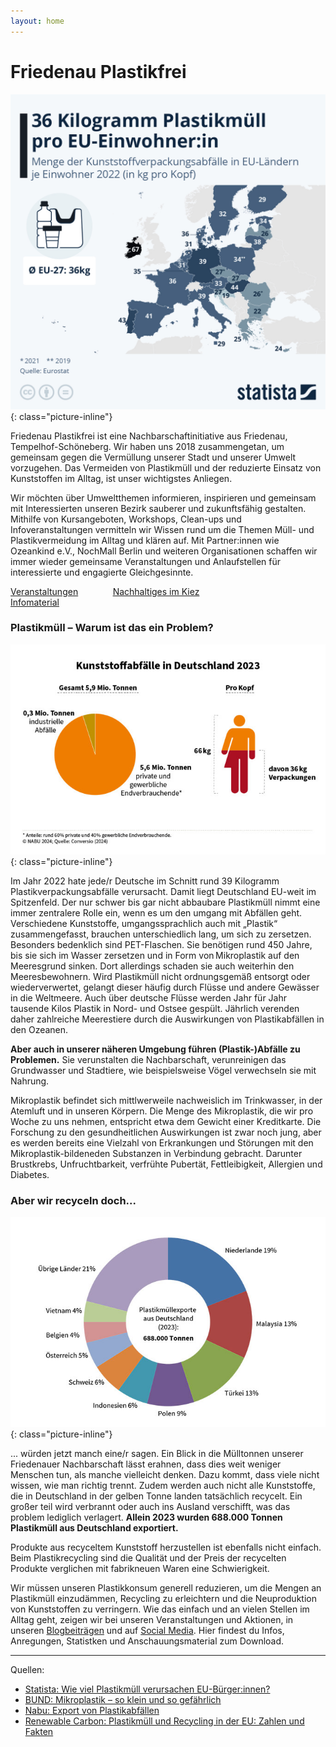 ```yaml
---
layout: home
---
```


# Friedenau Plastikfrei

[![image](/assets/img/statista-garbage-eu.jpg)](https://de.statista.com/infografik/12419/so-viel-plastikmuell-verursachen-eu-buerger/){: class="picture-inline"}

Friedenau Plastikfrei ist eine Nachbarschaftinitiative aus Friedenau,
Tempelhof-Schöneberg. Wir haben uns 2018 zusammengetan, um gemeinsam gegen
die Vermüllung unserer Stadt und unserer Umwelt vorzugehen. Das Vermeiden von
Plastikmüll und der reduzierte Einsatz von Kunststoffen im Alltag, ist unser
wichtigstes Anliegen.

Wir möchten über Umweltthemen informieren, inspirieren und gemeinsam mit
Interessierten unseren Bezirk sauberer und zukunftsfähig gestalten. Mithilfe
von Kursangeboten, Workshops, Clean-ups und Infoveranstaltungen vermitteln
wir Wissen rund um die Themen Müll- und Plastikvermeidung im Alltag und
klären auf. Mit Partner:innen wie Ozeankind e.V., NochMall Berlin und
weiteren Organisationen schaffen wir immer wieder gemeinsame Veranstaltungen
und Anlaufstellen für interessierte und engagierte Gleichgesinnte.

<div style="display: flex; flex-wrap: wrap; justify-content: space-between; max-width: 60%;">
    <a class="button" href="/veranstaltungen">Veranstaltungen</a>
    <a class="button" href="/empfehlungen">Nachhaltiges im Kiez</a>
    <a class="button" href="/infobriefe">Infomaterial</a>
</div>

### Plastikmüll – Warum ist das ein Problem?

[![image](/assets/img/nabu-garbage-ger.jpg)](https://www.nabu.de/umwelt-und-ressourcen/abfall-und-recycling/22033.html){: class="picture-inline"}

Im Jahr 2022 hate jede/r Deutsche im Schnitt rund 39 Kilogramm
Plastikverpackungsabfälle verursacht. Damit liegt Deutschland EU-weit im
Spitzenfeld. Der nur schwer bis gar nicht abbaubare Plastikmüll nimmt eine
immer zentralere Rolle ein, wenn es um den umgang mit Abfällen geht.
Verschiedene Kunststoffe, umgangssprachlich auch mit „Plastik“
zusammengefasst, brauchen unterschiedlich lang, um sich zu zersetzen.
Besonders bedenklich sind PET-Flaschen. Sie benötigen rund 450 Jahre, bis sie
sich im Wasser zersetzen und in Form von Mikroplastik auf den Meeresgrund
sinken. Dort allerdings schaden sie auch weiterhin den Meeresbewohnern. Wird
Plastikmüll nicht ordnungsgemäß entsorgt oder wiederverwertet, gelangt dieser
häufig durch Flüsse und andere Gewässer in die Weltmeere. Auch über deutsche
Flüsse werden Jahr für Jahr tausende Kilos Plastik in Nord- und Ostsee
gespült. Jährlich verenden daher zahlreiche Meerestiere durch die
Auswirkungen von Plastikabfällen in den Ozeanen.

**Aber auch in unserer näheren Umgebung führen (Plastik-)Abfälle zu Problemen.**
Sie verunstalten die Nachbarschaft, verunreinigen das Grundwasser und
Stadtiere, wie beispielsweise Vögel verwechseln sie mit Nahrung.

Mikroplastik befindet sich mittlwerweile nachweislich im Trinkwasser, in der
Atemluft und in unseren Körpern. Die Menge des Mikroplastik, die wir pro
Woche zu uns nehmen, entspricht etwa dem Gewicht einer Kreditkarte. Die
Forschung zu den gesundheitlichen Auswirkungen ist zwar noch jung, aber es
werden bereits eine Vielzahl von Erkrankungen und Störungen mit den
Mikroplastik-bildeneden Substanzen in Verbindung gebracht. Darunter
Brustkrebs, Unfruchtbarkeit, verfrühte Pubertät, Fettleibigkeit, Allergien
und Diabetes.

### Aber wir recyceln doch...

[![image](/assets/img/nabu-garbage-exports.jpg)](https://www.nabu.de/umwelt-und-ressourcen/abfall-und-recycling/26205.html){: class="picture-inline"}

... würden jetzt manch eine/r sagen. Ein Blick in die Mülltonnen unserer
Friedenauer Nachbarschaft lässt erahnen, dass dies weit weniger Menschen tun,
als manche vielleicht denken. Dazu kommt, dass viele nicht wissen, wie man
richtig trennt. Zudem werden auch nicht alle Kunststoffe, die in Deutschland
in der gelben Tonne landen tatsächlich recycelt. Ein großer teil wird
verbrannt oder auch ins Ausland verschifft, was das problem lediglich
verlagert. **Allein 2023 wurden 688.000 Tonnen Plastikmüll aus Deutschland
exportiert.**

Produkte aus recyceltem Kunststoff herzustellen ist ebenfalls nicht einfach.
Beim Plastikrecycling sind die Qualität und der Preis der recycelten Produkte
verglichen mit fabrikneuen Waren eine Schwierigkeit.

Wir müssen unseren Plastikkonsum generell reduzieren, um die Mengen an
Plastikmüll einzudämmen, Recycling zu erleichtern und die Neuproduktion von
Kunststoffen zu verringern. Wie das einfach und an vielen Stellen im Alltag
geht, zeigen wir bei unseren Veranstaltungen und Aktionen, in unseren
[Blogbeiträgen](/blog) und auf [Social
Media](https://www.instagram.com/friedenau.plastikfrei/). Hier findest du
Infos, Anregungen, Statistken und Anschauungsmaterial zum Download.

<hr>

Quellen:
* [Statista: Wie viel Plastikmüll verursachen EU-Bürger:innen?](https://de.statista.com/infografik/12419/so-viel-plastikmuell-verursachen-eu-buerger/)
* [BUND: Mikroplastik – so klein und so gefährlich](https://www.bund-bawue.de/themen/mensch-umwelt/trinkwasser/mikroplastik-so-klein-und-so-gefaehrlich/)
* [Nabu: Export von Plastikabfällen](https://www.nabu.de/umwelt-und-ressourcen/abfall-und-recycling/26205.html)
* [Renewable Carbon: Plastikmüll und Recycling in der EU: Zahlen und Fakten](https://renewable-carbon.eu/news/plastikmull-und-recycling-in-der-eu-zahlen-und-fakten/)
